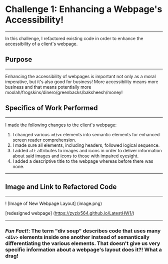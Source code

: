 # Challenge 1: Enhancing a Webpage's Accessibility!
---
In this challenge, I refactored existing code in order to enhance the accessibility of a client's webpage.

## Purpose
---
Enhancing the accessibility of webpages is important not only as a moral imperative, but it's also good for business! More accessibility means more business and that means potentially more moolah/frogskins/dinero/greenbacks/baksheesh/money!

## Specifics of Work Performed
---
I made the following changes to the client's webpage:

1. I changed various ``<div>`` elements into semantic elements for enhanced screen reader comprehension.
2. I made sure all elements, including headers, followed logical sequence.
3. I added ``alt`` attributes to images and icons in order to deliver information about said images and icons to those with impaired eyesight.
4. I added a descriptive title to the webpage whereas before there was none.
---
## Image and Link to Refactored Code
---
! [Image of New Webpage Layout] (image.png)

[redesigned webpage] (https://zyzix564.github.io/LatestHW1/)


---
### _Fun Fact!_: The term "div soup" describes code that uses many ``<div>`` elements inside one another instead of semantically differentiating the various elements. That doesn't give us very specific information about a webpage's layout  does it?! What a drag!
